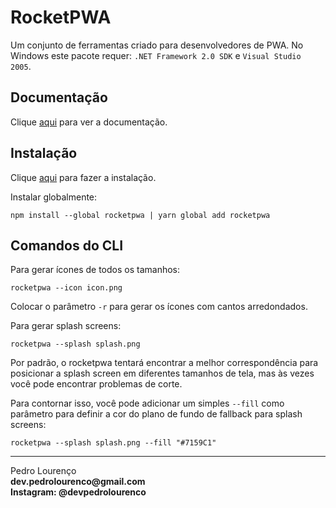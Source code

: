 # RocketPWA

Um conjunto de ferramentas criado para desenvolvedores de PWA. No Windows este pacote requer: `.NET Framework 2.0 SDK` e `Visual Studio 2005`.

## Documentação

Clique [aqui](https://github.com/rocketseat/rocketpwa) para ver a documentação.

## Instalação

Clique [aqui](https://www.npmjs.com/package/rocketpwa) para fazer a instalação.

Instalar globalmente:

```
npm install --global rocketpwa | yarn global add rocketpwa
```

## Comandos do CLI

Para gerar ícones de todos os tamanhos:

```
rocketpwa --icon icon.png
```

Colocar o parâmetro `-r` para gerar os ícones com cantos arredondados.  

Para gerar splash screens:

```
rocketpwa --splash splash.png
```

Por padrão, o rocketpwa tentará encontrar a melhor correspondência para posicionar a splash screen em diferentes tamanhos de tela, mas às vezes você pode encontrar problemas de corte.  

Para contornar isso, você pode adicionar um simples `--fill` como parâmetro para definir a cor do plano de fundo de fallback para splash screens:

```
rocketpwa --splash splash.png --fill "#7159C1"
```



<hr>
<stong>Pedro Lourenço</strong><br>
<Strong>dev.pedrolourenco@gmail.com</strong><br>
<Strong>Instagram: @devpedrolourenco</strong>